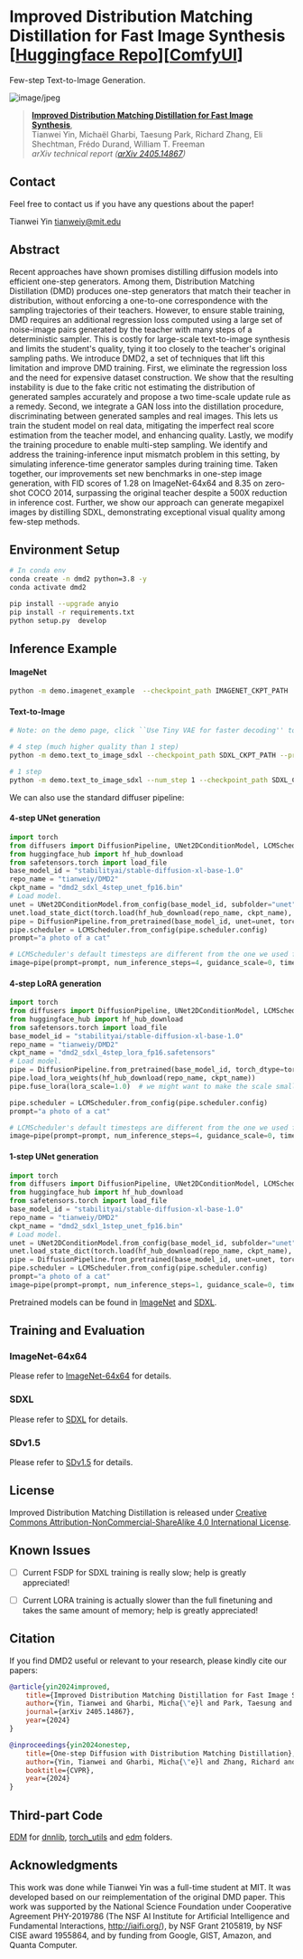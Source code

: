 # Improved Distribution Matching Distillation for Fast Image Synthesis [[Huggingface Repo](https://huggingface.co/tianweiy/DMD2)][[ComfyUI](https://gist.github.com/comfyanonymous/fcce4ced378f74f4c46026b134faf27a)]

Few-step Text-to-Image Generation.

![image/jpeg](docs/teaser.jpg)

> [**Improved Distribution Matching Distillation for Fast Image Synthesis**](https://tianweiy.github.io/dmd2/),            
> Tianwei Yin, Michaël Gharbi, Taesung Park, Richard Zhang, Eli Shechtman, Frédo Durand, William T. Freeman        
> *arXiv technical report ([arXiv 2405.14867](https://arxiv.org/abs/2405.14867))*  

## Contact 

Feel free to contact us if you have any questions about the paper!

Tianwei Yin [tianweiy@mit.edu](mailto:tianweiy@mit.edu)

## Abstract

Recent approaches have shown promises distilling diffusion models into
efficient one-step generators. Among them, Distribution Matching Distillation
(DMD) produces one-step generators that match their teacher in distribution,
without enforcing a one-to-one correspondence with the sampling trajectories of
their teachers. However, to ensure stable training, DMD requires an additional
regression loss computed using a large set of noise-image pairs generated by
the teacher with many steps of a deterministic sampler. This is costly for
large-scale text-to-image synthesis and limits the student's quality, tying it
too closely to the teacher's original sampling paths. We introduce DMD2, a set
of techniques that lift this limitation and improve DMD training. First, we
eliminate the regression loss and the need for expensive dataset construction.
We show that the resulting instability is due to the fake critic not estimating
the distribution of generated samples accurately and propose a two time-scale
update rule as a remedy. Second, we integrate a GAN loss into the distillation
procedure, discriminating between generated samples and real images. This lets
us train the student model on real data, mitigating the imperfect real score
estimation from the teacher model, and enhancing quality. Lastly, we modify the
training procedure to enable multi-step sampling. We identify and address the
training-inference input mismatch problem in this setting, by simulating
inference-time generator samples during training time. Taken together, our
improvements set new benchmarks in one-step image generation, with FID scores
of 1.28 on ImageNet-64x64 and 8.35 on zero-shot COCO 2014, surpassing the
original teacher despite a 500X reduction in inference cost. Further, we show
our approach can generate megapixel images by distilling SDXL, demonstrating
exceptional visual quality among few-step methods.

## Environment Setup

```.bash
# In conda env 
conda create -n dmd2 python=3.8 -y 
conda activate dmd2 

pip install --upgrade anyio
pip install -r requirements.txt
python setup.py  develop
```

## Inference Example

#### ImageNet 

```.bash
python -m demo.imagenet_example  --checkpoint_path IMAGENET_CKPT_PATH 
```

#### Text-to-Image 

```.bash
# Note: on the demo page, click ``Use Tiny VAE for faster decoding'' to enable much faster speed and lower memory consumption using a Tiny VAE from [madebyollin](https://huggingface.co/madebyollin/taesdxl)

# 4 step (much higher quality than 1 step)
python -m demo.text_to_image_sdxl --checkpoint_path SDXL_CKPT_PATH --precision float16

# 1 step 
python -m demo.text_to_image_sdxl --num_step 1 --checkpoint_path SDXL_CKPT_PATH --precision float16 --conditioning_timestep 399
```

We can also use the standard diffuser pipeline:

#### 4-step UNet generation 

```python
import torch
from diffusers import DiffusionPipeline, UNet2DConditionModel, LCMScheduler
from huggingface_hub import hf_hub_download
from safetensors.torch import load_file
base_model_id = "stabilityai/stable-diffusion-xl-base-1.0"
repo_name = "tianweiy/DMD2"
ckpt_name = "dmd2_sdxl_4step_unet_fp16.bin"
# Load model.
unet = UNet2DConditionModel.from_config(base_model_id, subfolder="unet").to("cuda", torch.float16)
unet.load_state_dict(torch.load(hf_hub_download(repo_name, ckpt_name), map_location="cuda"))
pipe = DiffusionPipeline.from_pretrained(base_model_id, unet=unet, torch_dtype=torch.float16, variant="fp16").to("cuda")
pipe.scheduler = LCMScheduler.from_config(pipe.scheduler.config)
prompt="a photo of a cat"

# LCMScheduler's default timesteps are different from the one we used for training 
image=pipe(prompt=prompt, num_inference_steps=4, guidance_scale=0, timesteps=[999, 749, 499, 249]).images[0]
```

#### 4-step LoRA generation 

```python
import torch
from diffusers import DiffusionPipeline, UNet2DConditionModel, LCMScheduler
from huggingface_hub import hf_hub_download
from safetensors.torch import load_file
base_model_id = "stabilityai/stable-diffusion-xl-base-1.0"
repo_name = "tianweiy/DMD2"
ckpt_name = "dmd2_sdxl_4step_lora_fp16.safetensors"
# Load model.
pipe = DiffusionPipeline.from_pretrained(base_model_id, torch_dtype=torch.float16, variant="fp16").to("cuda")
pipe.load_lora_weights(hf_hub_download(repo_name, ckpt_name))
pipe.fuse_lora(lora_scale=1.0)  # we might want to make the scale smaller for community models

pipe.scheduler = LCMScheduler.from_config(pipe.scheduler.config)
prompt="a photo of a cat"

# LCMScheduler's default timesteps are different from the one we used for training 
image=pipe(prompt=prompt, num_inference_steps=4, guidance_scale=0, timesteps=[999, 749, 499, 249]).images[0]
```

#### 1-step UNet generation 

```python
import torch
from diffusers import DiffusionPipeline, UNet2DConditionModel, LCMScheduler
from huggingface_hub import hf_hub_download
from safetensors.torch import load_file
base_model_id = "stabilityai/stable-diffusion-xl-base-1.0"
repo_name = "tianweiy/DMD2"
ckpt_name = "dmd2_sdxl_1step_unet_fp16.bin"
# Load model.
unet = UNet2DConditionModel.from_config(base_model_id, subfolder="unet").to("cuda", torch.float16)
unet.load_state_dict(torch.load(hf_hub_download(repo_name, ckpt_name), map_location="cuda"))
pipe = DiffusionPipeline.from_pretrained(base_model_id, unet=unet, torch_dtype=torch.float16, variant="fp16").to("cuda")
pipe.scheduler = LCMScheduler.from_config(pipe.scheduler.config)
prompt="a photo of a cat"
image=pipe(prompt=prompt, num_inference_steps=1, guidance_scale=0, timesteps=[399]).images[0]
```

Pretrained models can be found in [ImageNet](experiments/imagenet/README.md) and [SDXL](experiments/sdxl/README.md). 

## Training and Evaluation 

### ImageNet-64x64 

Please refer to [ImageNet-64x64](experiments/imagenet/README.md) for details.

### SDXL

Please refer to [SDXL](experiments/sdxl/README.md) for details.

### SDv1.5 

Please refer to [SDv1.5](experiments/sdv1.5/README.md) for details.

## License

Improved Distribution Matching Distillation is released under [Creative Commons Attribution-NonCommercial-ShareAlike 4.0 International License](LICENSE.md).

## Known Issues 

- [ ] Current FSDP for SDXL training is really slow; help is greatly appreciated!
- [ ] Current LORA training is actually slower than the full finetuning and takes the same amount of memory; help is greatly appreciated!


## Citation 

If you find DMD2 useful or relevant to your research, please kindly cite our papers:

```bib
@article{yin2024improved,
    title={Improved Distribution Matching Distillation for Fast Image Synthesis},
    author={Yin, Tianwei and Gharbi, Micha{\"e}l and Park, Taesung and Zhang, Richard and Shechtman, Eli and Durand, Fredo and Freeman, William T},
    journal={arXiv 2405.14867},
    year={2024}
}

@inproceedings{yin2024onestep,
    title={One-step Diffusion with Distribution Matching Distillation},
    author={Yin, Tianwei and Gharbi, Micha{\"e}l and Zhang, Richard and Shechtman, Eli and Durand, Fr{\'e}do and Freeman, William T and Park, Taesung},
    booktitle={CVPR},
    year={2024}
}
```

## Third-part Code

[EDM](https://github.com/NVlabs/edm/tree/main) for [dnnlib](dnnlib), [torch_utils](torch_utils) and [edm](third_party/edm) folders.

## Acknowledgments 

This work was done while Tianwei Yin was a full-time student at MIT. It was developed based on our reimplementation of the original DMD paper. This work was supported by the National Science Foundation under Cooperative Agreement PHY-2019786 (The NSF AI Institute for Artificial Intelligence and Fundamental Interactions, http://iaifi.org/), by NSF Grant 2105819, by NSF CISE award 1955864, and by funding from Google, GIST, Amazon, and Quanta Computer.

